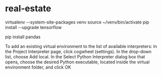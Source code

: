 # real-estate

virtualenv --system-site-packages venv
source ~/venv/bin/activate
pip install --upgrade tensorflow

pip install pandas

To add an existing virtual environment to the list of available interpreters:
    In the Project Interpreter page, click cogwheel (settings).
    In the drop-down list, choose Add local.
    In the Select Python Interpreter dialog box that opens, choose the desired Python executable, located inside the virtual environment folder, and click OK
